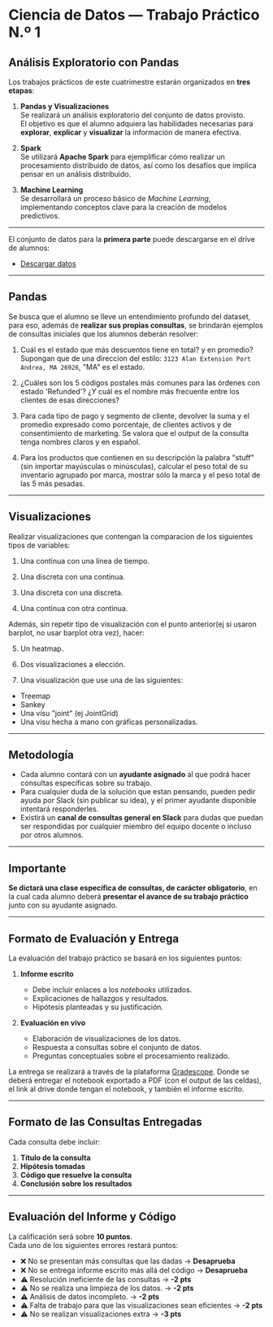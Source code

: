 # Ciencia de Datos — Trabajo Práctico N.º 1  
## Análisis Exploratorio con Pandas

Los trabajos prácticos de este cuatrimestre estarán organizados en **tres etapas**:

1. **Pandas y Visualizaciones**  
   Se realizará un análisis exploratorio del conjunto de datos provisto.  
   El objetivo es que el alumno adquiera las habilidades necesarias para **explorar**, **explicar** y **visualizar** la información de manera efectiva.

2. **Spark**  
   Se utilizará **Apache Spark** para ejemplificar cómo realizar un procesamiento distribuido de datos, así como los desafíos que implica pensar en un análisis distribuido.

3. **Machine Learning**  
   Se desarrollará un proceso básico de *Machine Learning*, implementando conceptos clave para la creación de modelos predictivos.

---

El conjunto de datos para la **primera parte** puede descargarse en el drive de alumnos:

- [Descargar datos](https://drive.google.com/file/d/17MwEwXP8ICDWLbcJnC1o7dwHV6OT9gVt/view?usp=drive_link)

---

## Pandas

Se busca que el alumno se lleve un entendimiento profundo del dataset, para eso, además de **realizar sus propias consultas**, se brindarán ejemplos de consultas iniciales que los alumnos deberán resolver:

1) Cuál es el estado que más descuentos tiene en total? y en promedio? Supongan que de una direccion del estilo: `3123 Alan Extension Port Andrea, MA 26926`, "MA" es el estado.

2) ¿Cuáles son los 5 códigos postales más comunes para las órdenes con estado 'Refunded'? ¿Y cuál es el nombre más frecuente entre los clientes de esas direcciones?

3) Para cada tipo de pago y segmento de cliente, devolver la suma y el promedio expresado como porcentaje, de clientes activos y de consentimiento de marketing. Se valora que el output de la consulta tenga nombres claros y en español.

4) Para los productos que contienen en su descripción la palabra "stuff" (sin importar mayúsculas o minúsculas), calcular el peso total de su inventario agrupado por marca, mostrar sólo la marca y el peso total de las 5 más pesadas.

---

## Visualizaciones

Realizar visualizaciones que contengan la comparacion de los siguientes tipos de variables:

1) Una continua con una línea de tiempo.

2) Una discreta con una continua.

3) Una discreta con una discreta.

4) Una continua con otra continua.

Además, sin repetir tipo de visualización con el punto anterior(ej si usaron barplot, no usar barplot otra vez), hacer:

5) Un heatmap.

6) Dos visualizaciones a elección.

7) Una visualización que use una de las siguientes:
- Treemap
- Sankey
- Una visu "joint" (ej JointGrid)
- Una visu hecha a mano con gráficas personalizadas.

---

## Metodología

- Cada alumno contará con un **ayudante asignado** al que podrá hacer consultas específicas sobre su trabajo.
- Para cualquier duda de la solución que estan pensando, pueden pedir ayuda por Slack (sin publicar su idea), y el primer ayudante disponible intentará responderles.
- Existirá un **canal de consultas general en Slack** para dudas que puedan ser respondidas por cualquier miembro del equipo docente o incluso por otros alumnos.

---

## Importante

**Se dictará una clase específica de consultas, de carácter obligatorio**, en la cual cada alumno deberá **presentar el avance de su trabajo práctico** junto con su ayudante asignado.

---

## Formato de Evaluación y Entrega

La evaluación del trabajo práctico se basará en los siguientes puntos:

1. **Informe escrito**  
   - Debe incluir enlaces a los *notebooks* utilizados.  
   - Explicaciones de hallazgos y resultados.  
   - Hipótesis planteadas y su justificación.
   
2. **Evaluación en vivo**  
   - Elaboración de visualizaciones de los datos.  
   - Respuesta a consultas sobre el conjunto de datos.  
   - Preguntas conceptuales sobre el procesamiento realizado.

La entrega se realizará a través de la plataforma [Gradescope](https://www.gradescope.com). Donde se deberá entregar el notebook exportado a PDF (con el output de las celdas), el link al drive donde tengan el notebook, y también el informe escrito.

---

## Formato de las Consultas Entregadas

Cada consulta debe incluir:

1. **Título de la consulta**
2. **Hipótesis tomadas**
3. **Código que resuelve la consulta**
4. **Conclusión sobre los resultados**

---

## Evaluación del Informe y Código

La calificación será sobre **10 puntos**.  
Cada uno de los siguientes errores restará puntos:

- ❌ No se presentan más consultas que las dadas → **Desaprueba**  
- ❌ No se entrega informe escrito más allá del código → **Desaprueba**  
- ⚠️ Resolución ineficiente de las consultas → **-2 pts**  
- ⚠️ No se realiza una limpieza de los datos. → **-2 pts**
- ⚠️ Análisis de datos incompleto. → **-2 pts**
- ⚠️ Falta de trabajo para que las visualizaciones sean eficientes → **-2 pts**  
- ⚠️ No se realizan visualizaciones extra → **-3 pts**  
